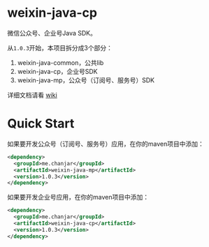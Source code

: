 weixin-java-cp
===========

微信公众号、企业号Java SDK。

从``1.0.3``开始，本项目拆分成3个部分：

1. weixin-java-common，公共lib
2. weixin-java-cp，企业号SDK
3. weixin-java-mp，公众号（订阅号、服务号）SDK

详细文档请看 [wiki](https://github.com/chanjarster/weixin-java-tools/wiki)

# Quick Start

如果要开发公众号（订阅号、服务号）应用，在你的maven项目中添加：

```xml
<dependency>
  <groupId>me.chanjar</groupId>
  <artifactId>weixin-java-mp</artifactId>
  <version>1.0.3</version>
</dependency>
```

如果要开发企业号应用，在你的maven项目中添加：

```xml
<dependency>
  <groupId>me.chanjar</groupId>
  <artifactId>weixin-java-cp</artifactId>
  <version>1.0.3</version>
</dependency>
```
